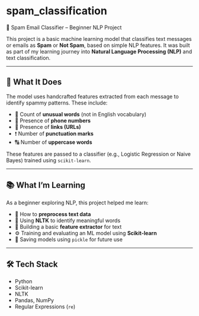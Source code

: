 # spam_classification
📧 Spam Email Classifier – Beginner NLP Project

This project is a basic machine learning model that classifies text messages or emails as **Spam** or **Not Spam**, based on simple NLP features. It was built as part of my learning journey into **Natural Language Processing (NLP)** and text classification.

---

## 🧠 What It Does

The model uses handcrafted features extracted from each message to identify spammy patterns. These include:

- 📌 Count of **unusual words** (not in English vocabulary)
- 🔢 Presence of **phone numbers**
- 🔗 Presence of **links (URLs)**
- ❗ Number of **punctuation marks**
- 🔠 Number of **uppercase words**

These features are passed to a classifier (e.g., Logistic Regression or Naive Bayes) trained using `scikit-learn`.

---

## 📚 What I’m Learning

As a beginner exploring NLP, this project helped me learn:

- 🧹 How to **preprocess text data**
- 🧾 Using **NLTK** to identify meaningful words
- 🧠 Building a basic **feature extractor** for text
- ⚙️ Training and evaluating an ML model using **Scikit-learn**
- 💾 Saving models using `pickle` for future use
---

## 🛠 Tech Stack

- Python
- Scikit-learn
- NLTK
- Pandas, NumPy
- Regular Expressions (`re`)
